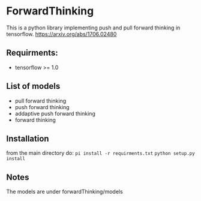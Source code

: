 # ForwardThinking

This is a python library implementing push and pull forward thinking in tensorflow. 
https://arxiv.org/abs/1706.02480

## Requirments:
 - tensorflow >= 1.0

## List of models
 - pull forward thinking
 - push forward thinking
 - addaptive push forward thinking
 - forward thinking

## Installation
from the main directory do:
`pi install -r requirments.txt`
`python setup.py install`

## Notes
The models are under forwardThinking/models
